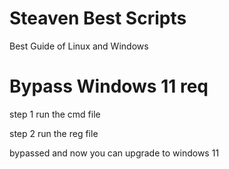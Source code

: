 # Steaven Best Scripts
Best Guide of Linux and Windows


# Bypass Windows 11 req
step 1 run the cmd file


step 2 run the reg file


bypassed and now you can upgrade to windows 11